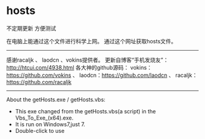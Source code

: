 # hosts
不定期更新
方便测试

在电脑上能通过这个文件进行科学上网。
通过这个网址获取hosts文件。
***
感谢racaljk 、 laodcn 、vokins提供者。
更新自博客“手机发烧友”：http://htcui.com/4938.html
各大神的github源码：
vokins：https://github.com/vokins 、
laodcn：https://github.com/laodcn 、
racaljk：https://github.com/racaljk 
                   
***
About the getHosts.exe / getHosts.vbs:
 - This exe changed from the getHosts.vbs(a script) in the Vbs_To_Exe_(x64).exe.
 - It is run on Windows7,just 7.
 - Double-click to use

                   
                  
